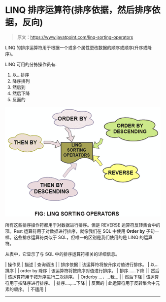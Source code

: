 # LINQ 排序运算符(排序依据，然后排序依据，反向)

> 原文：<https://www.javatpoint.com/linq-sorting-operators>

LINQ 的排序运算符用于根据一个或多个属性更改数据的顺序或顺序(升序或降序)。

LINQ 可用的分拣操作员有:

1.  以...排序
2.  降序排列
3.  然后到
4.  然后下降
5.  反面的

![LINQ Sorting Operators](img/839da673306d614fb05cc4e6749afd0f.png)

所有这些排序操作符都用于对数据进行排序。但是 REVERSE 运算符反转集合中的项。Rest 运算符用于对数据进行排序，就像我们在 SQL 中使用 **Order by** 子句一样。这些排序运算符类似于 SQL，但唯一的区别是我们使用的是 LINQ 的运算符。

从表中，它显示了与 SQL 中的排序运算符相关的详细信息。

| 操作员 | 描述 | 查询语法 |
| 排序依据 | 该运算符将按升序对值进行排序。 | 以...排序 |
| order by 降序 | 该运算符将按降序对值进行排序。 | 排序......下降 |
| 然后 | 该运算符用于按升序进行二次排序。 | Orderby ...，...我... |
| 然后下降 | 该运算符用于按降序进行排序。 | 排序....,....下降 |
| 反面的 | 此运算符用于反转集合中元素的顺序。 | 不适用 |

* * *